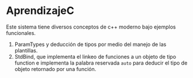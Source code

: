 # AprendizajeC

Este sistema tiene diversos conceptos de c++ moderno bajo ejemplos funcionales.

1. ParamTypes y deducción de tipos por medio del manejo de las plantillas.
2. StdBind, que implementa el linkeo de funciones a un objeto de tipo function e implementa la palabra reservada ``auto`` para deducir el tipo de objeto retornado por una función.

